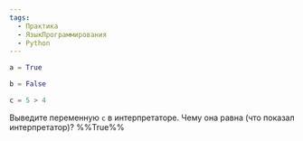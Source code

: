 ```yaml
---
tags:
  - Практика
  - ЯзыкПрограммирования
  - Python
---
```


```python
a = True

b = False

c = 5 > 4
```

Выведите переменную `с` в интерпретаторе. Чему она равна (что показал интерпретатор)? %%True%%